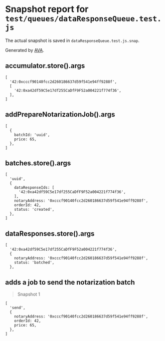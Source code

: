 # Snapshot report for `test/queues/dataResponseQueue.test.js`

The actual snapshot is saved in `dataResponseQueue.test.js.snap`.

Generated by [AVA](https://ava.li).

## accumulator.store().args

    [
      '42:0xcccf90140fcc2d260186637d59f541e94ff9288f',
      [
        '42:0xa42df59C5e17df255CaDfF9F52a004221f774f36',
      ],
    ]

## addPrepareNotarizationJob().args

    [
      {
        batchId: 'uuid',
        price: 65,
      },
    ]

## batches.store().args

    [
      'uuid',
      {
        dataResponseIds: [
          '42:0xa42df59C5e17df255CaDfF9F52a004221f774f36',
        ],
        notaryAddress: '0xcccf90140fcc2d260186637d59f541e94ff9288f',
        orderId: 42,
        status: 'created',
      },
    ]

## dataResponses.store().args

    [
      '42:0xa42df59C5e17df255CaDfF9F52a004221f774f36',
      {
        notaryAddress: '0xcccf90140fcc2d260186637d59f541e94ff9288f',
        status: 'batched',
      },
    

## adds a job to send the notarization batch

> Snapshot 1

    [
      'send',
      {
        notaryAddress: '0xcccf90140fcc2d260186637d59f541e94ff9288f',
        orderId: 42,
        price: 65,
      },
    ]